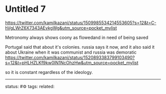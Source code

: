 # Untitled 7
https://twitter.com/kamilkazani/status/1509985534214553605?s=12&t=C-hVgLWrZ6X7343AEvkgWg&utm_source=pocket_mylist

Metronomy always shows coony as flowedand in need of being saved

Portugal said that about it's colonies. 
russia says it now, and it also said it about Ukraine when it was communist and russia was demoratic
https://twitter.com/kamilkazani/status/1520893383799103490?s=12&t=pHLHZLKf9kw0lN1NcOhzHw&utm_source=pocket_mylist

so it is constant regardless of the ideology.

---
status: #⚙️ 
tags: 
related: 